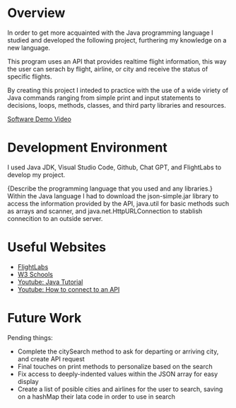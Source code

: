 # Overview

In order to get more acquainted with the Java programming language I studied and developed the following project, furthering my knowledge on a new language.

This program uses an API that provides realtime flight information, this way the user can serach by flight, airline, or city and receive the status of specific flights.

By creating this project I inteded to practice with the use of a wide viriety of Java commands ranging from simple print and input statements to decisions, loops, methods, classes, and third party libraries and resources.



[Software Demo Video](https://youtu.be/AXloazTzaO4)

# Development Environment

I used Java JDK, Visual Studio Code, Github, Chat GPT, and FlightLabs to develop my project.

{Describe the programming language that you used and any libraries.}
Within the Java language I had to download the json-simple.jar library to access the information provided by the API, java.util for basic methods such as arrays and scanner, and java.net.HttpURLConnection to stablish connecition to an outside server.


# Useful Websites


- [FlightLabs](https://app.goflightlabs.com/dashboard)
- [W3 Schools](https://www.w3schools.com/java/default.asp)
- [Youtube: Java Tutorial](https://www.youtube.com/watch?v=eIrMbAQSU34)
- [Youtube: How to connect to an API](https://www.youtube.com/watch?v=zZoboXqsCNw)


# Future Work

Pending things:

- Complete the citySearch method to ask for departing or arriving city, and create API request 
- Final touches on print methods to personalize based on the search
- Fix access to deeply-indented values within the JSON array for easy display 
- Create a list of posible cities and airlines for the user to search, saving on a hashMap their Iata code in order to use in search